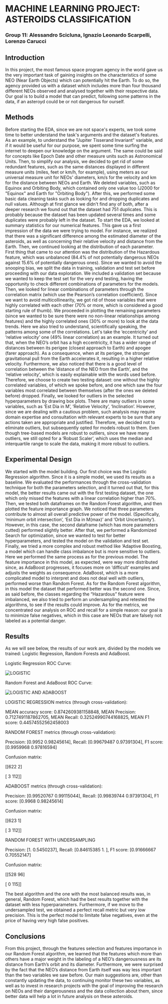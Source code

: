# MACHINE LEARNING PROJECT: ASTEROIDS CLASSIFICATION
### Group 11: Alessandro Scicluna, Ignazio Leonardo Scarpelli, Lorenzo Carucci

## Introduction
In this project, the most famous space program agency in the world gave us the very important task of gaining insights on the characteristics of some NEO (Near Earth Objects) which can potentially hit the Earth. To do so, the agency provided us with a dataset which includes more than four thousand different NEOs observed and analysed together with their respective data. Our goal is to build a model that can predict, following some patterns in the data, if an asteroyd could be or not dangerous for ourself.  

## Methods
Before starting the EDA, since we are not space's experts, we took some time to better understand the task's arguments and the dataset's features. As an example, to understand the "Jupiter Tisserand Invariant" variable, and if it would be useful for our purpose, we spent some time surfing the internet to deepen our knowledge on the argument. The same could be said for concepts like Epoch Date and other measure units such as Astronomical Units. Then, to simplify our analysis, we decided to get rid of some redundant features, such as the same distances displayed in different measure units (miles, feet or km/h, for example), using meters as our universal measure unit for NEOs' diameters, km/s for the velocity and km for the distance between NEOs and Earth. We deleted variables, such as Equinox and Orbiting Body, which contained only one value too (J2000 for "Equinox" and Earth for "Orbiting Body"). After this, we performed some basic data cleaning tasks such as looking for and dropping duplicates and null values. Although at first glance we didn't find any of both, after a deeper research we found out that the dataset had 751 duplicates. This is probably because the dataset has been updated several times and some duplicates were probably left in the dataset.
To start the EDA, we looked at summary statistics for our numerical features. This gave us a first impression of the data we were trying to model. For instance, we realized that there was a significant difference among the estimated diameter of the asteroids, as well as concerning their relative velocity and distance from the Earth.
Then, we continued looking at the distribution of each parameter. First thing that came to our attention was the distribution of the Hazardous feature, which was unbalanced (84.4% of not potentially dangerous NEOs against 15.6% of potentially dangerous ones).
Since we wanted to avoid the snooping bias, we split the data in training, validation and test set before proceeding with our data exploration. We included a validation set because we wanted to keep the test set for the very end testing, having the opportunity to check different combinations of parameters for the models.
Then, we looked for linear combinations of parameters through the correlation matrix (which use the Pearson’s correlation coefficient). Since we want to avoid multicollinearity, we got rid of those variables that were highly correlated with each other (70% or more, which is considered a good starting rule of thumb).
We proceeded in plotting the remaining parameters (since we wanted to be sure there were no non-linear relationships among features) and the highly correlated ones (30% or more) to look at the data trends. Here we also tried to understand, scientifically speaking, the patterns among some of the correlations. Let's take the ‘eccentricity’ and ‘relative velocity’ one (49% linear correlation) as an example. It turned out that, when the NEO’s orbit has a high eccentricity, it has a wider range of distances between its perigee (closest approach to Earth) and apogee (farer approach). As a consequence, when at its perigee, the stronger gravitational pull from the Earth accelerates it, resulting in a higher relative velocity.
Furthermore, we also noticed that there is a good level of correlation between the ‘distance of the NEO from the Earth’, and the ‘relative velocity’, which is easily explainable with the words used before. Therefore, we choose to create two testing dataset: one without the highly correlated variables, of which we spoke before, and one which saw the four variables most correlated between themselves (after the ones we deleted before) dropped.
Finally, we looked for outliers in the selected hyperparameters by drawing box plots. There are many outliers in some variables, such as ‘Est Dia in M’, ‘Relative Velocity’, ‘Inclination’. However, since we are dealing with a cautious problem, such analysis may require domain expertise and consultation with relevant experts to be sure that any actions taken are appropriate and justified. Therefore, we decided not to eliminate outliers, but subsequently opted for models robust to them.
Even though tree-based models are robust to outliers, since we have many outliers, we still opted for a ‘Robust Scaler’, which uses the median and interquartile range to scale the data, making it more robust to outliers.
                  
## Experimental Design
We started with the model building. Our first choice was the Logistic Regression algorithm. Since it is a simple model, we used its results as a baseline. We evaluated the performances through the cross-validation technique for both the parameters selection, and it turned out that, for this model, the better results came out with the first testing dataset, the one which only missed the features with a linear correlation higher than 70%.
Then, we tested both dataframes on the Random Forest algorithm, and then plotted the feature importance graph. We noticed that three parameters contribute to almost all overall predictive power of the model. (Specifically, ‘minimum orbit intersection’, ‘Est Dia in M(max)’ and ‘Orbit Uncertainity’). However, in this case, the second dataframe (which has more parameters cutted) performed slightly better.
After that, we performed a Randomized Search for optimization, since we wanted to test for better hyperparameters, and tested the model on the validation and test set.
Finally, we tried a more complex and robust method like ‘Adaptive Boosting, a model which can handle class imbalance but is more sensitive to outliers. Here we performed the same process as for the previous model. The feature importance in this model, as expected, were way more distributed since, as AdaBoost progresses, it focuses more on ‘difficult’ examples and adjusts the weights as consequence.
AdaBoost, which is a more complicated model to interpret and does not deal well with outliers, performed worse than Random Forest. As for the Random Forest algorithm, in this model the dataset that performed better was the second one. Since, as said before, the classes regarding the “Hazardous” feature were imbalanced, we also tried to perform an undersampling and retested the algorithms, to see if the results could improve. As for the metrics, we concentrated our analysis on ROC and recall for a simple reason: our goal is to minimize false negatives, which in this case are NEOs that are falsely not labeled as a potential danger.

## Results
As we will see below, the results of our work are, divided by the models we trained: Logistic Regression, Random Forests and AdaBoost. 

Logistic Regression ROC Curve: 

![LOGISTIC](https://github.com/IgnaLS/Group-11-Machine-Learning-Project/assets/132266002/c3ff7039-b685-4a58-87e3-95f959a377a6)


Random Forest and AdaBoost ROC Curve: 

![LOGISTIC AND ADABOOST](https://github.com/IgnaLS/Group-11-Machine-Learning-Project/assets/132266002/750e7864-78c3-438e-85b6-e6026b83d3bd)

LOGISTIC REGRESSION metrics (through cross-validation):

MEAN accuracy score: 0.8742609381158848, MEAN Precision: 0.7127491187862705, MEAN Recall: 0.32524990744168825, MEAN F1 score: 0.44574552562458003


RANDOM FOREST metrics (through cross-validation):

Precision: [0.9952     0.98245614], Recall: [0.99679487 0.97391304], F1 score: [0.9959968  0.97816594]

Confusion matrix: 

[[622   2]

[  3 112]]

ADABOOST  metrics (through cross-validation):

Precision: [0.99520767 0.99115044], Recall: [0.99839744 0.97391304], F1 score: [0.9968     0.98245614]

Confusion matrix: 

[[623   1]

[  3 112]]

RANDOM FOREST WITH UNDERSAMPLING 

Precision: [1.        0.5450237], Recall: [0.84615385 1.        ], F1 score: [0.91666667 0.70552147]

Confusion matrix: 

[[528  96]

[  0 115]]

The best algorithm and the one with the most balanced results was, in general, Random Forest, which had the best results together with the dataset with less hyperparameters. Furthermore, if we move to the undersampled test, we obtained a perfect recall metric but very low precision. This is the perfect model to limitate false negatives, even at the price of having very high false positives.

## Conclusions
From this project, through the features selection and features importance in our Random Forest algorithm, we learned that the features which more than others have a major weight in the labeling of a NEO’s dangerousness are its distance from Earth’s orbit and its diameter. Furthermore, we were surprised by the fact that the NEO’s distance from Earth itself was way less important than the two variables we saw before.
Our main suggestions are, other than constantly updating the data, to continuing monitor these two variables, as well as to invest in research projects with the goal of improving the research on NEOs and their dangerousness and the data collection about them, since better data will help a lot in future analysis on these asteroids. 
